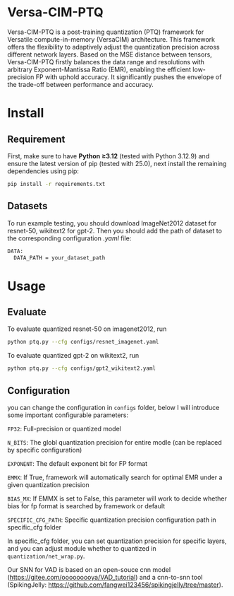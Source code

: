  # Versa-CIM-PTQ
Versa-CIM-PTQ is a post-training quantization (PTQ) framework for Versatile compute-in-memory (VersaCIM) architecture. This framework offers the flexibility to adaptively adjust the quantization precision across different network layers. Based on the MSE distance between tensors, Versa-CIM-PTQ firstly balances the data range and resolutions with arbitrary Exponent-Mantissa Ratio (EMR), enabling the efficient low-precision FP with uphold accuracy. It significantly pushes the envelope of the trade-off between performance and accuracy.
# Install
## Requirement
First, make sure to have **Python ≥3.12** (tested with Python 3.12.9) and ensure the latest version of pip (tested with 25.0), next install the remaining dependencies using pip:
```bash
pip install -r requirements.txt
```
## Datasets
To run example testing, you should download ImageNet2012 dataset for resnet-50, wikitext2 for gpt-2.
Then you should add the path of dataset to the corresponding configuration *.yaml* file:
 ```bash
DATA:
   DATA_PATH = your_dataset_path
```
# Usage
## Evaluate
To evaluate quantized resnet-50 on imagenet2012, run
```bash
python ptq.py --cfg configs/resnet_imagenet.yaml
```
To evaluate quantized gpt-2 on wikitext2, run
```bash
python ptq.py --cfg configs/gpt2_wikitext2.yaml
```
## Configuration
you can change the configuration in `configs` folder, below I will introduce some important configurable parameters:

`FP32`: Full-precision or quantized model

`N_BITS`: The globl quantization precision for entire modle (can be replaced by specific configuration)

`EXPONENT`: The default exponent bit for FP format

`EMMX`: If True, framework will automatically search for optimal EMR under a given quantization precision

`BIAS_MX`: If EMMX is set to False, this parameter will work to decide whether bias for fp format is searched by framework or default

`SPECIFIC_CFG_PATH`: Specific quantization precision configuration path in specific_cfg folder


In specific_cfg folder, you can set quantization precision for specific layers, and you can adjust module whether to quantized in `quantization/net_wrap.py`.


Our SNN for VAD is based on an open-souce cnn model (https://gitee.com/ooooooooya/VAD_tutorial) and a cnn-to-snn tool (SpikingJelly: https://github.com/fangwei123456/spikingjelly/tree/master).
